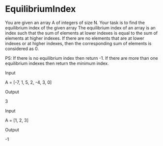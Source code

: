 # EquilibriumIndex
You are given an array A of integers of size N.
Your task is to find the equilibrium index of the given array
The equilibrium index of an array is an index such that the sum of elements at lower indexes is equal to the sum of elements at higher indexes.
If there are no elements that are at lower indexes or at higher indexes, then the corresponding sum of elements is considered as 0.

PS:
If there is no equilibrium index then return -1.
If there are more than one equilibrium indexes then return the minimum index.



Input

A = [-7, 1, 5, 2, -4, 3, 0]

Output

3

Input

A = [1, 2, 3]

Output

-1
